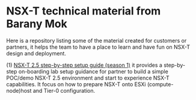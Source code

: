 # NSX-T technical material from Barany Mok
Here is a repository listing some of the material created for customers or partners, it helps the team to have a place to learn and have fun on NSX-T design and deployment.


(1) [NSX-T 2.5 step-by-step setup guide (season 1)](https://onevmw-my.sharepoint.com/:b:/g/personal/bmok_vmware_com/EVK0lxUQSblBmUZ-UdNQpTwBQbojuwJNwiIzktKnVrJLcw?e=ExK0nq)
it provides a step-by-step on-boarding lab setup guidance for partner to build a simple POC/demo NSX-T 2.5 environment and start to experience NSX-T capabilities.
It focus on how to prepare NSX-T onto ESXi (compute-node)host and Tier-0 configuration.

